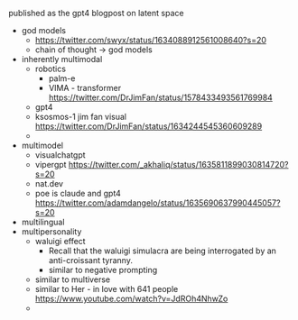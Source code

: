 published as the gpt4 blogpost on latent space


- god models
	- https://twitter.com/swyx/status/1634088912561008640?s=20
	- chain of thought -> god models
- inherently multimodal
	- robotics
		- palm-e
		- VIMA - transformer https://twitter.com/DrJimFan/status/1578433493561769984
	- gpt4
	- ksosmos-1 jim fan visual https://twitter.com/DrJimFan/status/1634244545360609289
	- 
- multimodel
	- visualchatgpt
	- vipergpt https://twitter.com/_akhaliq/status/1635811899030814720?s=20
	- nat.dev
	- poe is claude and gpt4 https://twitter.com/adamdangelo/status/1635690637990445057?s=20
- multilingual
- multipersonality
	- waluigi effect
		- Recall that the waluigi simulacra are being interrogated by an anti-croissant tyranny.
		- similar to negative prompting
	- similar to multiverse
	- similar to Her - in love with 641 people https://www.youtube.com/watch?v=JdROh4NhwZo
	- 